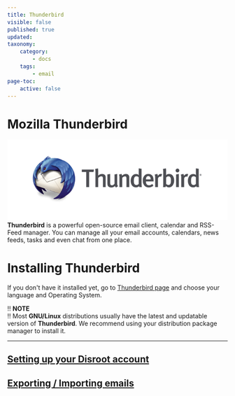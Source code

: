 ```yaml
---
title: Thunderbird
visible: false
published: true
updated:
taxonomy:
    category:
        - docs
    tags:
        - email
page-toc:
    active: false
---
```


# Mozilla Thunderbird

![](tb_logo.png)
**Thunderbird** is a powerful open-source email client, calendar and RSS-Feed manager. You can manage all your email accounts, calendars, news feeds, tasks and even chat from one place.

# Installing Thunderbird
If you don't have it installed yet, go to [Thunderbird page](https://www.thunderbird.net/) and choose your language and Operating System.

!! **NOTE**<br>
!! Most **GNU/Linux** distributions usually have the latest and updatable version of **Thunderbird**. We recommend using your distribution package manager to install it.

----

## [Setting up your Disroot account](setup)

## [Exporting / Importing emails](exporting)
